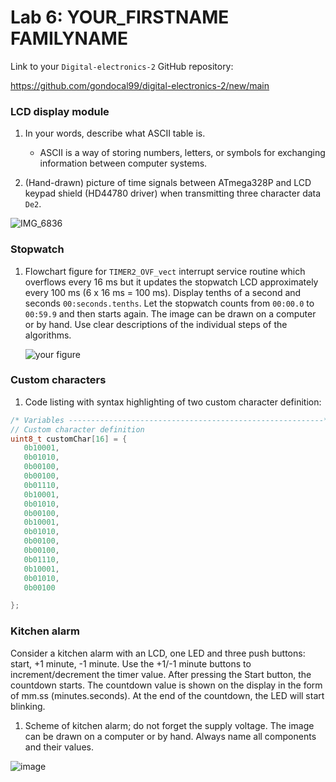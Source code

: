 # Lab 6: YOUR_FIRSTNAME FAMILYNAME

Link to your `Digital-electronics-2` GitHub repository:

https://github.com/gondocal99/digital-electronics-2/new/main


### LCD display module

1. In your words, describe what ASCII table is.
   * ASCII is a way of storing numbers, letters, or symbols for exchanging information between computer systems.

2. (Hand-drawn) picture of time signals between ATmega328P and LCD keypad shield (HD44780 driver) when transmitting three character data `De2`.

   
![IMG_6836](https://user-images.githubusercontent.com/91128808/139805848-5c70675d-4549-4b64-b4a2-49f55e7a1968.jpg)


### Stopwatch

1. Flowchart figure for `TIMER2_OVF_vect` interrupt service routine which overflows every 16&nbsp;ms but it updates the stopwatch LCD approximately every 100&nbsp;ms (6 x 16&nbsp;ms = 100&nbsp;ms). Display tenths of a second and seconds `00:seconds.tenths`. Let the stopwatch counts from `00:00.0` to `00:59.9` and then starts again. The image can be drawn on a computer or by hand. Use clear descriptions of the individual steps of the algorithms.

   ![your figure]()


### Custom characters

1. Code listing with syntax highlighting of two custom character definition:

```c
/* Variables ---------------------------------------------------------*/
// Custom character definition
uint8_t customChar[16] = {
   0b10001,
   0b01010,
   0b00100,
   0b00100,
   0b01110,
   0b10001,
   0b01010,
   0b00100,
   0b10001,
   0b01010,
   0b00100,
   0b00100,
   0b01110,
   0b10001,
   0b01010,
   0b00100

};
```


### Kitchen alarm

Consider a kitchen alarm with an LCD, one LED and three push buttons: start, +1 minute, -1 minute. Use the +1/-1 minute buttons to increment/decrement the timer value. After pressing the Start button, the countdown starts. The countdown value is shown on the display in the form of mm.ss (minutes.seconds). At the end of the countdown, the LED will start blinking.

1. Scheme of kitchen alarm; do not forget the supply voltage. The image can be drawn on a computer or by hand. Always name all components and their values.

  ![image](https://user-images.githubusercontent.com/91128808/139804515-c60110b8-f892-4a8c-9b68-48a9d58f4582.png)

